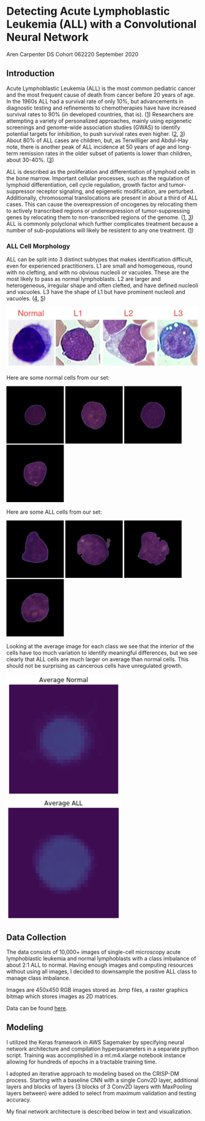 # Detecting Acute Lymphoblastic Leukemia (ALL) with a Convolutional Neural Network

Aren Carpenter 
DS Cohort 062220
September 2020

## Introduction

Acute Lymphoblastic Leukemia (ALL) is the most common pediatric cancer and the most frequent cause of death from cancer before 20 years of age. In the 1960s ALL had a survival rate of only 10%, but advancements in diagnostic testing and refinements to chemotherapies have have increased survival rates to 90% (in developed countries, that is). ([1](https://www.nejm.org/doi/full/10.1056/NEJMra1400972)) Researchers are attempting a variety of personalized approaches, mainly using epigenetic screenings and genome-wide association studies (GWAS) to identify potential targets for inhibition, to push survival rates even higher. ([2](https://www.ncbi.nlm.nih.gov/pmc/articles/PMC4567699/), [3](https://www.nature.com/articles/bcj201753)) About 80% of ALL cases are children, but, as Terwilliger and Abdul-Hay note, there is another peak of ALL incidence at 50 years of age and long-term remission rates in the older subset of patients is lower than children, about 30-40%. ([3](https://www.nature.com/articles/bcj201753))

ALL is described as the proliferation and differentiation of lymphoid cells in the bone marrow. Important cellular processes, such as the regulation of lymphoid differentiation, cell cycle regulation, growth factor and tumor-suppressor receptor signaling, and epigenetic modification, are perturbed. Additionally, chromosomal translocations are present in about a third of ALL cases. This can cause the overexpression of  oncogenes by relocating them to actively transcribed regions or underexpression of tumor-suppressing genes by relocating them to non-transcribed regions of the genome. ([1](https://www.nejm.org/doi/full/10.1056/NEJMra1400972), [3](https://www.nature.com/articles/bcj201753)) ALL is commonly polyclonal which further complicates treatment because a number of sub-populations will likely be resistent to any one treatment. ([1](https://www.nejm.org/doi/full/10.1056/NEJMra1400972))

### ALL Cell Morphology

ALL can be split into 3 distinct subtypes that makes identification difficult, even for experienced practitioners. L1 are small and homogeneous, round with no clefting, and with no obvious nucleoli or vacuoles. These are the most likely to pass as normal lymphoblasts. L2 are larger and heterogeneous, irregular shape and often clefted, and have defined nucleoli and vacuoles. L3 have the shape of L1 but have prominent nucleoli and vacuoles. ([4](https://www.ncbi.nlm.nih.gov/pmc/articles/PMC4335145/), [5](http://piurilabs.di.unimi.it/Papers/cimsa_2005.pdf))

![](Images/FAB.jpeg)

Here are some normal cells from our set:

<p float="left">
  <img src="Images/normal_1.bmp" width="150" />
  <img src="Images/normal_2.bmp" width="150" /> 
  <img src="Images/normal_3.bmp" width="150" />
  <img src="Images/normal_4.bmp" width="150" />
</p>

Here are some ALL cells from our set:
<p float="left">
  <img src="Images/all_1.bmp" width="150" />
  <img src="Images/all_2.bmp" width="150" /> 
  <img src="Images/all_3.bmp" width="150" />
  <img src="Images/all_4.bmp" width="150" />
</p>

Looking at the average image for each class we see that the interior of the cells have too much variation to identify meaningful differences, but we see clearly that ALL cells are much larger on average than normal cells. This should not be surprising as cancerous cells have unregulated growth. 

<p float="left">
  <img src="Images/Average_Normal.png" width="300" />
  <img src="Images/Average_ALL.png" width="300" /> 
</p>

## Data Collection

The data consists of 10,000+ images of single-cell microscopy acute lymphoblastic leukemia and normal lymphoblasts with a class imbalance of about 2:1 ALL to normal. Having enough images and computing resources without using all images, I decided to downsample the positive ALL class to manage class imbalance. 

Images are 450x450 RGB images stored as .bmp files, a raster graphics bitmap which stores images as 2D matrices.

Data can be found [here](https://wiki.cancerimagingarchive.net/display/Public/C_NMC_2019+Dataset%3A+ALL+Challenge+dataset+of+ISBI+2019#4dc5f53338634b35a3500cbed18472e0).


## Modeling

I utilized the Keras framework in AWS Sagemaker by specifying neural network architecture and compilation hyperparameters in a separate python script. Training was accomplished in a ml.m4.xlarge notebook instance allowing for hundreds of epochs in a tractable training time. 

I adopted an iterative approach to modeling based on the CRISP-DM process. Starting with a baseline CNN with a single Conv2D layer, additional layers and blocks of layers (3 blocks of 3 Conv2D layers with MaxPooling layers between) were added to select from maximum validation and testing accuracy. 

My final network architecture is described below in text and visualization. 




